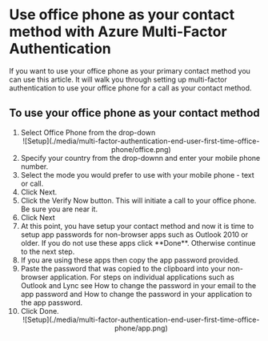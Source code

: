<properties 
	pageTitle="Use office phone as your contact method with Azure MFA" 
	description="This page will show users how to use their office phone as the primary contact method for Azure MFA." 
	services="multi-factor-authentication" 
	documentationCenter="" 
	authors="billmath" 
	manager="stevenp" 
	editor="curtland"/>

<tags 
	ms.service="multi-factor-authentication" 
	ms.workload="identity" 
	ms.tgt_pltfrm="na" 
	ms.devlang="na" 
	ms.topic="article" 
	ms.date="02/16/2016" 
	ms.author="billmath"/>

# Use office phone as your contact method with Azure Multi-Factor Authentication

If you want to use your office phone as your primary contact method you can use this article.  It will walk you through setting up multi-factor authentication to use your office phone for a call as your contact method.

## To use your office phone as your contact method

<ol>
<li>Select Office Phone from the drop-down</li>

<center>![Setup](./media/multi-factor-authentication-end-user-first-time-office-phone/office.png)</center>


<li>Specify your country from the drop-downn and enter your mobile phone number.</li>
<li>Select the mode you would prefer to use with your mobile phone - text or call.</li>
<li>Click Next.</li>
<li>Click the Verify Now button. This will initiate a call to your office phone.  Be sure you are near it. 
<li>Click Next</li>
<li>At this point, you have setup your contact method and now it is time to setup app passwords for non-browser apps such as Outlook 2010 or older. If you do not use these apps click **Done**.  Otherwise continue to the next step.
<li>If you are using these apps then copy the app password provided.</li>

<li>Paste the password that was copied to the clipboard into your non-browser application. For steps on individual applications such as Outlook and Lync see How to change the password in your email to the app password and How to change the password in your application to the app password.</li>
<li>Click Done.</li>



<center>![Setup](./media/multi-factor-authentication-end-user-first-time-office-phone/app.png)</center>
 